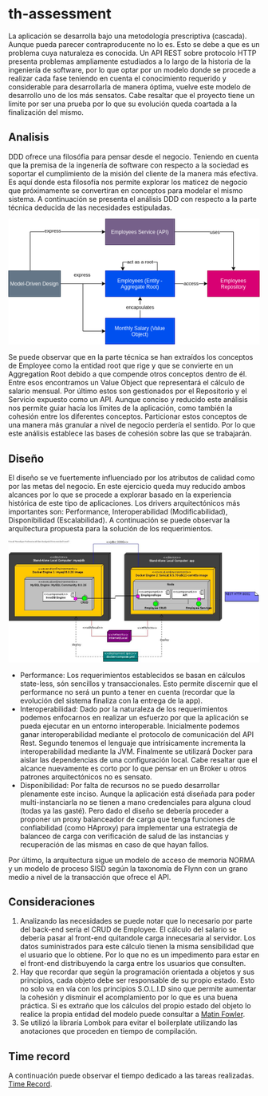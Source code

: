 # th-assessment
La aplicación se desarrolla bajo una metodología prescriptiva (cascada). Aunque pueda parecer contraproducente no lo es. Esto se debe a que es un problema cuya naturaleza es conocida. Un API REST sobre protocolo HTTP presenta problemas ampliamente estudiados a lo largo de la historia de la ingeniería de software, por lo que optar por un modelo donde se procede a realizar cada fase teniendo en cuenta el conocimiento requerido y considerable para desarrollarla de manera óptima, vuelve este modelo de desarrollo uno de los más sensatos. Cabe resaltar que el proyecto tiene un limite por ser una prueba por lo que su evolución queda coartada a la finalización del mismo.

## Analisis

DDD ofrece una filosófia para pensar desde el negocio. Teniendo en cuenta que la premisa de la ingenería de software con respecto a la sociedad es soportar el cumplimiento de la misión del cliente de la manera más efectiva. Es aquí donde esta filosofía nos permite explorar los maticez de negocio que próximamente se convertiran en conceptos para modelar el mismo sistema. A continuación se presenta el análisis DDD con respecto a la parte técnica deducida de las necesidades estipuladas.

![DDD Analysis](https://github.com/DavidPDP/th-assessment/blob/main/docs/analysis/employees-ddd-dorfman.drawio.png)

Se puede observar que en la parte técnica se han extraídos los conceptos de Employee como la entidad root que rige y que se convierte en un Aggregation Root debido a que compende otros conceptos dentro de él. Entre esos encontramos un Value Object que representará el cálculo de salario mensual. Por último estos son gestionados por el Repositorio y el Servicio expuesto como un API. Aunque conciso y reducido este análisis nos permite guiar hacía los límites de la aplicación, como también la cohesión entre los diferentes conceptos. Particionar estos conceptos de una manera más granular a nivel de negocio perdería el sentido. Por lo que este análisis establece las bases de cohesión sobre las que se trabajarán.

## Diseño

El diseño se ve fuertemente influenciado por los atributos de calidad como por las metas del negocio. En este ejercicio queda muy reducido ambos alcances por lo que se procede a explorar basado en la experiencia histórica de este tipo de aplicaciones. Los drivers arquitectónicos más importantes son: Performance, Interoperabilidad (Modificabilidad), Disponibilidad (Escalabilidad). A continuación se puede observar la arquitectura propuesta para la solución de los requerimientos.

![Architecture](https://github.com/DavidPDP/th-assessment/blob/main/docs/design/Employees-Architecture.jpg)

* Performance: Los requerimientos establecidos se basan en cálculos state-less, són sencillos y transaccionales. Esto permite discernir que el performance no será un punto a tener en cuenta (recordar que la evolución del sistema finaliza con la entrega de la app).
* Interoperabilidad: Dado por la naturaleza de los requerimientos podemos enfocarnos en realizar un esfuerzo por que la aplicación se pueda ejecutar en un entorno interoperable. Inicialmente podemos ganar interoperabilidad mediante el protocolo de comunicación del API Rest. Segundo tenemos el lenguaje que intrísicamente incrementa la interoperabilidad mediante la JVM. Finalmente se utilizará Docker para aislar las dependencias de una configuración local. Cabe resaltar que el alcance nuevamente es corto por lo que pensar en un Broker u otros patrones arquitectónicos no es sensato.
* Disponibilidad: Por falta de recursos no se puedo desarrollar plenamente este inciso. Aunque la aplicación está diseñada para poder multi-instanciarla no se tienen a mano credenciales para alguna cloud (todas ya las gasté). Pero dado el diseño se debería proceder a proponer un proxy balanceador de carga que tenga funciones de confiabilidad (como HAproxy) para implementar una estrategia de balanceo de carga con verificación de salud de las instancias y recuperación de las mismas en caso de que hayan fallos.

Por último, la arquitectura sigue un modelo de acceso de memoria NORMA y un modelo de proceso SISD según la taxonomía de Flynn con un grano medio a nivel de la transacción que ofrece el API.

## Consideraciones

1. Analizando las necesidades se puede notar que lo necesario por parte del back-end sería el CRUD de Employee. El cálculo del salario se debería pasar al front-end quitandole carga innecesaria al servidor. Los datos suministrados para este cálculo tienen la misma sensibilidad que el usuario que lo obtiene. Por lo que no es un impedimento para estar en el front-end distribuyendo la carga entre los usuarios que consulten.
2. Hay que recordar que según la programación orientada a objetos y sus principios, cada objeto debe ser responsable de su propio estado. Esto no solo va en vía con los principios S.O.L.I.D sino que permite aumentar la cohesión y disminuir el acomplamiento por lo que es una buena práctica. Si es extraño que los cálculos del propio estado del objeto lo realice la propia entidad del modelo puede consultar a [Matin Fowler](https://martinfowler.com/bliki/AnemicDomainModel.html).
3. Se utilizó la libraría Lombok para evitar el boilerplate utilizando las anotaciones que proceden en tiempo de compilación.

## Time record

A continuación puede observar el tiempo dedicado a las tareas realizadas. [Time Record](https://github.com/DavidPDP/th-assessment/blob/main/docs/Toggl_Track_summary_report_2021-09-10_2021-09-10.pdf).
